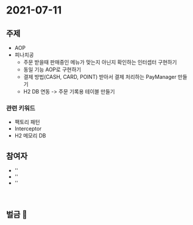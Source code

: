# 2021-07-11

## 주제

- AOP 
- 피나치공
    - 주문 받을때 판매중인 메뉴가 맞는지 아닌지 확인하는 인터셉터 구현하기
    - 동일 기능 AOP로 구현하기
    - 결제 방법(CASH, CARD, POINT) 받아서 결제 처리하는 PayManager 만들기 
    - H2 DB 연동 -> 주문 기록용 테이블 만들기 

### 관련 키워드
- 팩토리 패턴
- Interceptor
- H2 메모리 DB

## 참여자
- ''
- ''
- ''
  
<br/>

## 벌금 💸
